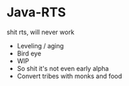 # Java-RTS
shit rts, will never work

- Leveling / aging
- Bird eye
- WIP
- So shit it's not even early alpha
- Convert tribes with monks and food
